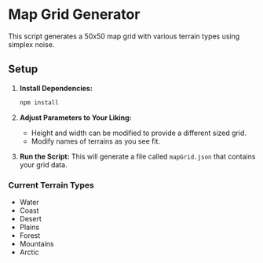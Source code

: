 # Map Grid Generator

This script generates a 50x50 map grid with various terrain types using simplex noise.

## Setup

1. **Install Dependencies:**
   ```bash
   npm install
   ```

2. **Adjust Parameters to Your Liking:**

    - Height and width can be modified to provide a different sized grid.
    - Modify names of terrains as you see fit.

3. **Run the Script:**
    This will generate a file called ```mapGrid.json``` that contains your grid data.

### Current Terrain Types
- Water
- Coast
- Desert
- Plains
- Forest
- Mountains
- Arctic